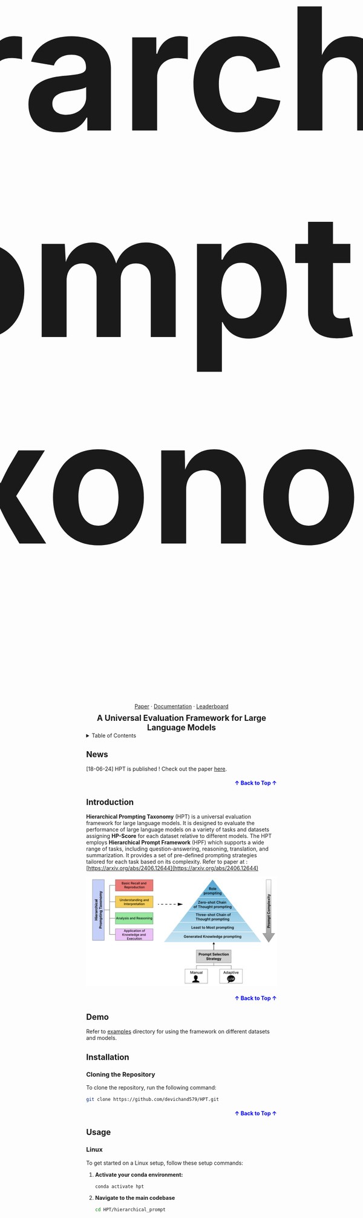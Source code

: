 <a name="readme-top"></a>
<!-- <p align="center">
  <img src="https://img.shields.io/github/stars/devichand579/HPT" alt="GitHub stars" height="25"/>
  <img src="https://img.shields.io/github/forks/devichand579/HPT" alt="GitHub forks" height="25"/>
  <img src="https://img.shields.io/github/contributors/devichand579/HPT" alt="GitHub contributors" height="25"/>
  <img src="https://img.shields.io/github/issues/devichand579/HPT" alt="GitHub issues" height="25"/>
</p> -->

<div align="center">
  <div style="display: flex; align-items: center; justify-content: center;">
    <a href="https://github.com/devichand579/HPT">
      <img src="imgs/hpt_logo.png" alt="Logo" height="125">
    </a>
    <span style="font-size: 225px; font-weight: bold; margin-left: 10px;">
      <h1><strong>Hierarchical Prompting Taxonomy</strong></h1>
    </span>
  </div>
  <div style="margin-top: 10px;">
    <a href="https://arxiv.org/abs/2406.12644">Paper</a>
    ·
    <a href="">Documentation</a>
    ·
    <a href="">Leaderboard</a>
  </div>
  <div style="font-size: 1.5em; font-weight: bold; margin-top: 10px;">
    <strong>A Universal Evaluation Framework for Large Language Models</strong>
  </div>
</div>

<!-- TABLE OF CONTENTS -->

<details>
  <summary>Table of Contents</summary>
  <ol>
    <li><a href="#news">News</a></li>
    <li><a href="#introduction">Introduction</a></li>
    <li><a href="#demo">Demo</a></li>
    <li><a href="#installation">Installation</a></li>
    <li><a href="#usage">Usage</a></li>
    <li><a href="#supported-datasets-and-models">Datasets and Models</a></li>
    <li><a href="#benchmark-results">Benchmark Results</a></li>
    <!-- <li><a href="#references">References</a></li> -->
    <li><a href="#contributing">Contributing</a></li> 
    <li><a href="#cite-us">Cite Us</a></li>
  </ol>
</details>

## News
[18-06-24] HPT is published ! Check out the paper [here](https://arxiv.org/abs/2406.12644).

<p align="right" style="font-size: 14px; color: #555; margin-top: 20px;">
  <a href="#readme-top" style="text-decoration: none; color: blue; font-weight: bold;">
    ↑ Back to Top ↑
  </a>
</p>

## Introduction
**Hierarchical Prompting Taxonomy** (HPT) is a universal evaluation framework for large language models. It is designed to evaluate the performance of large language models on a variety of tasks and datasets assigning **HP-Score** for each dataset relative to different models. The HPT employs **Hierarchical Prompt Framework** (HPF) which supports a wide range of tasks, including question-answering, reasoning, translation, and summarization. It provides a set of pre-defined prompting strategies tailored for each task based on its complexity. Refer to paper at : [https://arxiv.org/abs/2406.12644](https://arxiv.org/abs/2406.12644)

![HPT](imgs/hpt.png)
<!-- ### Features of HPT and HPF -->
<p align="right" style="font-size: 14px; color: #555; margin-top: 20px;">
  <a href="#readme-top" style="text-decoration: none; color: blue; font-weight: bold;">
    ↑ Back to Top ↑
  </a>
</p>

## Demo
 Refer to [examples](./examples/) directory for using the framework on different datasets and models.
## Installation
<!-- ### pip install
To install the package, run the following command:
```sh
pip install hpt
``` -->
### Cloning the Repository
To clone the repository, run the following command:
```sh
git clone https://github.com/devichand579/HPT.git
```

<p align="right" style="font-size: 14px; color: #555; margin-top: 20px;">
  <a href="#readme-top" style="text-decoration: none; color: blue; font-weight: bold;">
    ↑ Back to Top ↑
  </a>
</p>

## Usage
### Linux
To get started on a Linux setup, follow these setup commands:
1. **Activate your conda environment:**
    ```sh
    conda activate hpt
    ```
3. **Navigate to the main codebase**
   ```sh
   cd HPT/hierarchical_prompt
   ```
   
3. **Install the dependencies**
   ```sh
   pip install -r requirements.txt
   ```
4. **Add your Hugging Face token**
   - Create a .env file in the conda environment
   ```sh
   HF_TOKEN = "your HF Token"
   ```

5. **To run both frameworks, use the following command structure**
    ```sh
    bash run.sh method model dataset [--thres num]
    ```
    - method
      - man
      - auto
        
    - model
        - llama3
        - phi3
        - gemma
        - mistral
        
    - dataset
        - boolq
        - csqa
        - iwslt
        - samsum
        
     - If the datasets are IWSLT or SamSum, add '--thres num'

    - num
        - 0.15
        - 0.20
        
    - Example commands: 
      ```sh
      bash run.sh man llama3 iwslt --thres 0.15
      ```
      ```sh
      bash run.sh auto phi3 boolq 
      ```
<p align="right" style="font-size: 14px; color: #555; margin-top: 20px;">
  <a href="#readme-top" style="text-decoration: none; color: blue; font-weight: bold;">
    ↑ Back to Top ↑
  </a>
</p>

## Datasets and models 
HPT currently supports different datasets, models and prompt engineering methods employed by HPF. You are welcome to add more.
### Datasets

- Question-answering datasets:
  - BoolQ
- Reasoning datasets:
  - CommonsenseQA
- Translation datasets:
  - IWSLT-2017 en-fr
- Summarization datasets:
  - SamSum


### Models

- Language models:
  - Llama 3 8B
  - Mistral 7B
  - Phi 3 3.8B
  - Gemma 7B

### Prompt Engineering

- Role Prompting
- Zero-shot Chain-of-Thought Prompting
- Three-shot Chain-of-Thought Prompting
- Least-to-Most Prompting
- Generated Knowledge Prompting

<p align="right" style="font-size: 14px; color: #555; margin-top: 20px;">
  <a href="#readme-top" style="text-decoration: none; color: blue; font-weight: bold;">
    ↑ Back to Top ↑
  </a>
</p>

## Benchmark Results
The benchmark results for different datasets and models are available in the [leaderboad](..).
## References 
## Contributing 
This project aims to build open-source evaluation frameworks for assessing LLMs and other agents. This project welcomes contributions and suggestions. Please see the details on [how to contribute](contribute.md).

If you are new to GitHub, [here](https://opensource.guide/how-to-contribute/#how-to-submit-a-contribution) is a detailed guide on getting involved with development on GitHub.
<p align="right" style="font-size: 14px; color: #555; margin-top: 20px;">
  <a href="#readme-top" style="text-decoration: none; color: blue; font-weight: bold;">
    ↑ Back to Top ↑
  </a>
</p>

## Cite Us
If you find our work useful, please cite us !
```bibtex
@misc{budagam2024hierarchical,
      title={Hierarchical Prompting Taxonomy: A Universal Evaluation Framework for Large Language Models}, 
      author={Devichand Budagam and Sankalp KJ and Ashutosh Kumar and Vinija Jain and Aman Chadha},
      year={2024},
      eprint={2406.12644},
      archivePrefix={arXiv},
      primaryClass={id='cs.CL' full_name='Computation and Language' is_active=True alt_name='cmp-lg' in_archive='cs' is_general=False description='Covers natural language processing. Roughly includes material in ACM Subject Class I.2.7. Note that work on artificial languages (programming languages, logics, formal systems) that does not explicitly address natural-language issues broadly construed (natural-language processing, computational linguistics, speech, text retrieval, etc.) is not appropriate for this area.'}
}
```
<p align="right" style="font-size: 14px; color: #555; margin-top: 20px;">
  <a href="#readme-top" style="text-decoration: none; color: blue; font-weight: bold;">
    ↑ Back to Top ↑
  </a>
</p>


